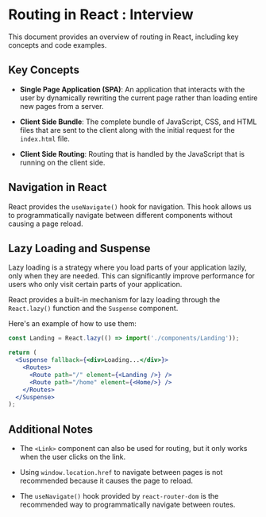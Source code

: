# Routing in React : Interview

This document provides an overview of routing in React, including key concepts and code examples.

## Key Concepts

- **Single Page Application (SPA)**: An application that interacts with the user by dynamically rewriting the current page rather than loading entire new pages from a server.

- **Client Side Bundle**: The complete bundle of JavaScript, CSS, and HTML files that are sent to the client along with the initial request for the `index.html` file.

- **Client Side Routing**: Routing that is handled by the JavaScript that is running on the client side.

## Navigation in React

React provides the `useNavigate()` hook for navigation. This hook allows us to programmatically navigate between different components without causing a page reload.

## Lazy Loading and Suspense

Lazy loading is a strategy where you load parts of your application lazily, only when they are needed. This can significantly improve performance for users who only visit certain parts of your application.

React provides a built-in mechanism for lazy loading through the `React.lazy()` function and the `Suspense` component.

Here's an example of how to use them:

```jsx
const Landing = React.lazy(() => import('./components/Landing'));

return (
  <Suspense fallback={<div>Loading...</div>}>
    <Routes>
      <Route path="/" element={<Landing />} />
      <Route path="/home" element={<Home/>} />
    </Routes>
  </Suspense>
);
```

## Additional Notes

- The `<Link>` component can also be used for routing, but it only works when the user clicks on the link.

- Using `window.location.href` to navigate between pages is not recommended because it causes the page to reload.

- The `useNavigate()` hook provided by `react-router-dom` is the recommended way to programmatically navigate between routes.
